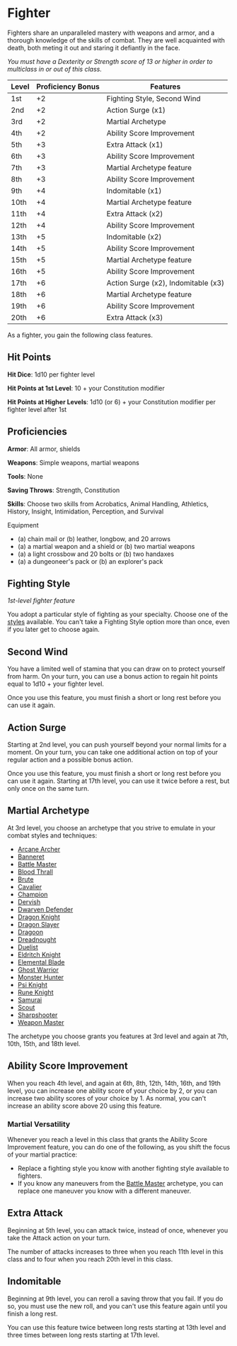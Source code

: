 # Fighter
Fighters share an unparalleled mastery with weapons and armor, and a thorough knowledge of the skills of combat. They are well acquainted with death, both meting it out and staring it defiantly in the face.

*You must have a Dexterity or Strength score of 13 or higher in order to multiclass in or out of this class.*

Level|Proficiency Bonus|Features
-----|-----------------|--------
1st|+2|Fighting Style, Second Wind
2nd|+2|Action Surge (x1)
3rd|+2|Martial Archetype
4th|+2|Ability Score Improvement
5th|+3|Extra Attack (x1)
6th|+3|Ability Score Improvement
7th|+3|Martial Archetype feature
8th|+3|Ability Score Improvement
9th|+4|Indomitable (x1)
10th|+4|Martial Archetype feature
11th|+4|Extra Attack (x2)
12th|+4|Ability Score Improvement
13th|+5|Indomitable (x2)
14th|+5|Ability Score Improvement
15th|+5|Martial Archetype feature
16th|+5|Ability Score Improvement
17th|+6|Action Surge (x2), Indomitable (x3)
18th|+6|Martial Archetype feature
19th|+6|Ability Score Improvement
20th|+6|Extra Attack (x3)

As a fighter, you gain the following class features.

## Hit Points
**Hit Dice**: 1d10 per fighter level

**Hit Points at 1st Level**: 10 + your Constitution modifier

**Hit Points at Higher Levels**: 1d10 (or 6) + your Constitution modifier per fighter level after 1st

## Proficiencies
**Armor**: All armor, shields

**Weapons**: Simple weapons, martial weapons

**Tools**: None

**Saving Throws**: Strength, Constitution

**Skills**: Choose two skills from Acrobatics, Animal Handling, Athletics, History, Insight, Intimidation, Perception, and Survival

Equipment
* (a) chain mail or (b) leather, longbow, and 20 arrows
* (a) a martial weapon and a shield or (b) two martial weapons
* (a) a light crossbow and 20 bolts or (b) two handaxes
* (a) a dungeoneer's pack or (b) an explorer's pack

## Fighting Style
*1st-level fighter feature* 

You adopt a particular style of fighting as your specialty. Choose one of the [styles](Styles.md) available. You can't take a Fighting Style option more than once, even if you later get to choose again.

## Second Wind
You have a limited well of stamina that you can draw on to protect yourself from harm. On your turn, you can use a bonus action to regain hit points equal to 1d10 + your fighter level.

Once you use this feature, you must finish a short or long rest before you can use it again.

## Action Surge
Starting at 2nd level, you can push yourself beyond your normal limits for a moment. On your turn, you can take one additional action on top of your regular action and a possible bonus action.

Once you use this feature, you must finish a short or long rest before you can use it again. Starting at 17th level, you can use it twice before a rest, but only once on the same turn.

## Martial Archetype
At 3rd level, you choose an archetype that you strive to emulate in your combat styles and techniques:

* [Arcane Archer](ArcaneArcher.md)
* [Banneret](Banneret.md)
* [Battle Master](BattleMaster.md)
* [Blood Thrall](BloodThrall.md)
* [Brute](Brute.md)
* [Cavalier](Cavalier.md)
* [Champion](Champion.md)
* [Dervish](Dervish.md)
* [Dwarven Defender](Defender.md)
* [Dragon Knight](DragonKnight.md)
* [Dragon Slayer](DragonSlayer.md)
* [Dragoon](Dragoon.md)
* [Dreadnought](Dreadnought.md)
* [Duelist](Duelist.md)
* [Eldritch Knight](EldritchKnight.md)
* [Elemental Blade](ElementalBlade.md)
* [Ghost Warrior](GhostWarrior.md)
* [Monster Hunter](MonsterHunter.md)
* [Psi Knight](PsiKnight.md)
* [Rune Knight](RuneKnight.md)
* [Samurai](Samurai.md)
* [Scout](Scout.md)
* [Sharpshooter](Sharpshooter.md)
* [Weapon Master](WeaponMaster.md)

The archetype you choose grants you features at 3rd level and again at 7th, 10th, 15th, and 18th level.

## Ability Score Improvement
When you reach 4th level, and again at 6th, 8th, 12th, 14th, 16th, and 19th level, you can increase one ability score of your choice by 2, or you can increase two ability scores of your choice by 1. As normal, you can't increase an ability score above 20 using this feature.

### Martial Versatility
Whenever you reach a level in this class that grants the Ability Score Improvement feature, you can do one of the following, as you shift the focus of your martial practice:

* Replace a fighting style you know with another fighting style available to fighters.
* If you know any maneuvers from the [Battle Master](BattleMaster.md) archetype, you can replace one maneuver you know with a different maneuver. 

## Extra Attack
Beginning at 5th level, you can attack twice, instead of once, whenever you take the Attack action on your turn.

The number of attacks increases to three when you reach 11th level in this class and to four when you reach 20th level in this class.

## Indomitable
Beginning at 9th level, you can reroll a saving throw that you fail. If you do so, you must use the new roll, and you can't use this feature again until you finish a long rest.

You can use this feature twice between long rests starting at 13th level and three times between long rests starting at 17th level.
